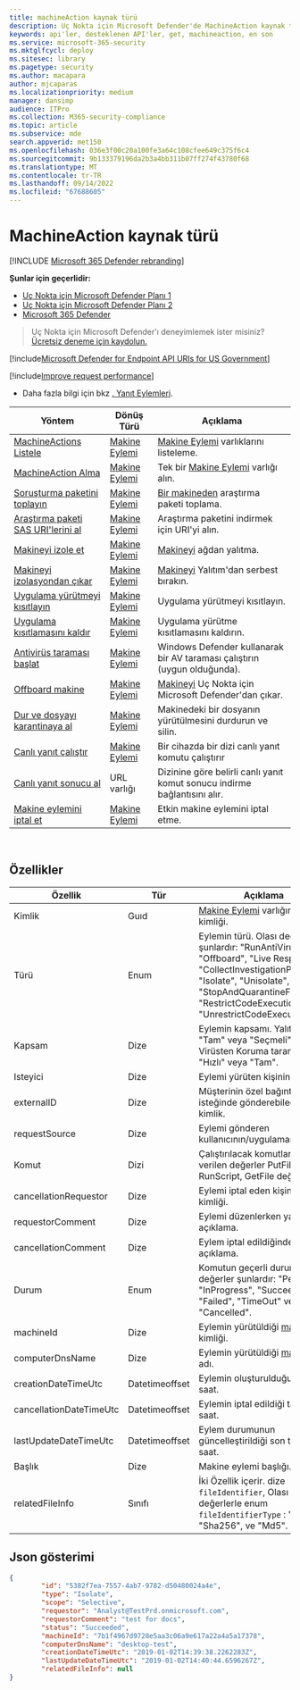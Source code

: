 ```yaml
---
title: machineAction kaynak türü
description: Uç Nokta için Microsoft Defender'de MachineAction kaynak türünün yöntemleri ve özellikleri hakkında bilgi edinin.
keywords: api'ler, desteklenen API'ler, get, machineaction, en son
ms.service: microsoft-365-security
ms.mktglfcycl: deploy
ms.sitesec: library
ms.pagetype: security
ms.author: macapara
author: mjcaparas
ms.localizationpriority: medium
manager: dansimp
audience: ITPro
ms.collection: M365-security-compliance
ms.topic: article
ms.subservice: mde
search.appverid: met150
ms.openlocfilehash: 036e3f00c20a100fe3a64c108cfee649c375f6c4
ms.sourcegitcommit: 9b133379196da2b3a4bb311b07ff274f43780f68
ms.translationtype: MT
ms.contentlocale: tr-TR
ms.lasthandoff: 09/14/2022
ms.locfileid: "67688605"
---
```

# <a name="machineaction-resource-type"></a>MachineAction kaynak türü

[!INCLUDE [Microsoft 365 Defender rebranding](../../includes/microsoft-defender.md)]

**Şunlar için geçerlidir:**
- [Uç Nokta için Microsoft Defender Planı 1](https://go.microsoft.com/fwlink/p/?linkid=2154037)
- [Uç Nokta için Microsoft Defender Planı 2](https://go.microsoft.com/fwlink/p/?linkid=2154037)
- [Microsoft 365 Defender](https://go.microsoft.com/fwlink/?linkid=2118804)

> Uç Nokta için Microsoft Defender'ı deneyimlemek ister misiniz? [Ücretsiz deneme için kaydolun.](https://signup.microsoft.com/create-account/signup?products=7f379fee-c4f9-4278-b0a1-e4c8c2fcdf7e&ru=https://aka.ms/MDEp2OpenTrial?ocid=docs-wdatp-exposedapis-abovefoldlink)


[!include[Microsoft Defender for Endpoint API URIs for US Government](../../includes/microsoft-defender-api-usgov.md)]

[!include[Improve request performance](../../includes/improve-request-performance.md)]


- Daha fazla bilgi için bkz [. Yanıt Eylemleri](respond-machine-alerts.md).

|Yöntem|Dönüş Türü|Açıklama|
|---|---|---|
|[MachineActions Listele](get-machineactions-collection.md)|[Makine Eylemi](machineaction.md)|[Makine Eylemi](machineaction.md) varlıklarını listeleme.|
|[MachineAction Alma](get-machineaction-object.md)|[Makine Eylemi](machineaction.md)|Tek bir [Makine Eylemi](machineaction.md) varlığı alın.|
|[Soruşturma paketini toplayın](collect-investigation-package.md)|[Makine Eylemi](machineaction.md)|[Bir makineden](machine.md) araştırma paketi toplama.|
|[Araştırma paketi SAS URI'lerini al](get-package-sas-uri.md)|[Makine Eylemi](machineaction.md)|Araştırma paketini indirmek için URI'yi alın.|
|[Makineyi izole et](isolate-machine.md)|[Makine Eylemi](machineaction.md)|[Makineyi](machine.md) ağdan yalıtma.|
|[Makineyi izolasyondan çıkar](unisolate-machine.md)|[Makine Eylemi](machineaction.md)|[Makineyi](machine.md) Yalıtım'dan serbest bırakın.|
|[Uygulama yürütmeyi kısıtlayın](restrict-code-execution.md)|[Makine Eylemi](machineaction.md)|Uygulama yürütmeyi kısıtlayın.|
|[Uygulama kısıtlamasını kaldır](unrestrict-code-execution.md)|[Makine Eylemi](machineaction.md)|Uygulama yürütme kısıtlamasını kaldırın.|
|[Antivirüs taraması başlat](run-av-scan.md)|[Makine Eylemi](machineaction.md)|Windows Defender kullanarak bir AV taraması çalıştırın (uygun olduğunda).|
|[Offboard makine](offboard-machine-api.md)|[Makine Eylemi](machineaction.md)|[Makineyi](machine.md) Uç Nokta için Microsoft Defender'dan çıkar.|
|[Dur ve dosyayı karantinaya al](stop-and-quarantine-file.md)|[Makine Eylemi](machineaction.md)|Makinedeki bir dosyanın yürütülmesini durdurun ve silin.|
|[Canlı yanıt çalıştır](run-live-response.md)|[Makine Eylemi](machineaction.md)|Bir cihazda bir dizi canlı yanıt komutu çalıştırır|
|[Canlı yanıt sonucu al](get-live-response-result.md)|URL varlığı|Dizinine göre belirli canlı yanıt komut sonucu indirme bağlantısını alır.|
|[Makine eylemini iptal et](cancel-machine-action.md)|[Makine Eylemi](machineaction.md)|Etkin makine eylemini iptal etme.|

<br>

## <a name="properties"></a>Özellikler

|Özellik|Tür|Açıklama|
|---|---|---|
|Kimlik|Guıd|[Makine Eylemi](machineaction.md) varlığının kimliği.|
|Türü|Enum|Eylemin türü. Olası değerler şunlardır: "RunAntiVirusScan", "Offboard", "Live Response", "CollectInvestigationPackage", "Isolate", "Unisolate", "StopAndQuarantineFile", "RestrictCodeExecution" ve "UnrestrictCodeExecution".|
|Kapsam|Dize|Eylemin kapsamı. Yalıtım için "Tam" veya "Seçmeli", Virüsten Koruma taraması için "Hızlı" veya "Tam".|
|Isteyici|Dize|Eylemi yürüten kişinin kimliği.|
|externalID|Dize|Müşterinin özel bağıntı isteğinde gönderebileceği kimlik.|
|requestSource|Dize|Eylemi gönderen kullanıcının/uygulamanın adı.|
|Komut|Dizi|Çalıştırılacak komutlar. İzin verilen değerler PutFile, RunScript, GetFile değerleridir.|
|cancellationRequestor|Dize|Eylemi iptal eden kişinin kimliği.|
|requestorComment|Dize|Eylemi düzenlerken yazılan açıklama.|
|cancellationComment|Dize|Eylem iptal edildiğinde yazılan açıklama.|
|Durum|Enum|Komutun geçerli durumu. Olası değerler şunlardır: "Pending", "InProgress", "Succeeded", "Failed", "TimeOut" ve "Cancelled".|
|machineId|Dize|Eylemin yürütüldiği [makinenin](machine.md) kimliği.|
|computerDnsName|Dize|Eylemin yürütüldiği [makinenin](machine.md) adı.|
|creationDateTimeUtc|Datetimeoffset|Eylemin oluşturulduğu tarih ve saat.|
|cancellationDateTimeUtc|Datetimeoffset|Eylemin iptal edildiği tarih ve saat.|
|lastUpdateDateTimeUtc|Datetimeoffset|Eylem durumunun güncelleştirildiği son tarih ve saat.|
|Başlık|Dize|Makine eylemi başlığı.|
|relatedFileInfo|Sınıfı|İki Özellik içerir. dize `fileIdentifier`, Olası değerlerle enum `fileIdentifierType` : "Sha1", "Sha256", ve "Md5".|

## <a name="json-representation"></a>Json gösterimi

```json
{
        "id": "5382f7ea-7557-4ab7-9782-d50480024a4e",
        "type": "Isolate",
        "scope": "Selective",
        "requestor": "Analyst@TestPrd.onmicrosoft.com",
        "requestorComment": "test for docs",
        "status": "Succeeded",
        "machineId": "7b1f4967d9728e5aa3c06a9e617a22a4a5a17378",
        "computerDnsName": "desktop-test",
        "creationDateTimeUtc": "2019-01-02T14:39:38.2262283Z",
        "lastUpdateDateTimeUtc": "2019-01-02T14:40:44.6596267Z",
        "relatedFileInfo": null
}
```

